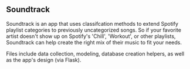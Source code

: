 ## Soundtrack

Soundtrack is an app that uses classifcation methods to extend Spotify playlist categories to previously uncategorized songs.  So if your favorite artist doesn't show up on Spotify's 'Chill', 'Workout', or other playlists, Soundtrack can help create the right mix of their music to fit your needs.

Files include data collection, modeling, database creation helpers, as well as the app's design (via Flask).  
